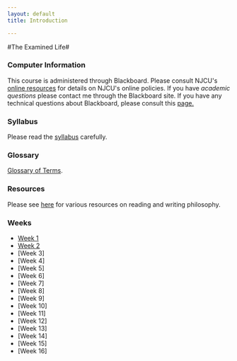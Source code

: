 ```yaml
---
layout: default
title: Introduction

---
```


#The Examined Life#

### Computer Information ###

This course is administered through Blackboard. Please consult NJCU's [online resources](http://www.njcu.edu/onlinelearning/enrolled-students/) for details on NJCU's online policies. If you have *academic questions* please contact me through the Blackboard site. If you have any technical questions about Blackboard, please consult this [page.](http://www.njcu.edu/onlinelearning/getting-help/)

### Syllabus  ###

Please read the [syllabus](Syllabus.pdf) carefully. 

### Glossary ###

[Glossary of Terms](glossary).


### Resources ###

Please see [here](Resources) for various resources on reading and writing philosophy.  


### Weeks ###

+ [Week 1](1)
+ [Week 2](2)
+ [Week 3]
+ [Week 4]
+ [Week 5]
+ [Week 6]
+ [Week 7]
+ [Week 8]
+ [Week 9]
+ [Week 10]
+ [Week 11]
+ [Week 12]
+ [Week 13]
+ [Week 14]
+ [Week 15]
+ [Week 16]

